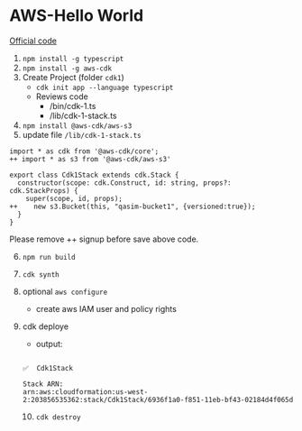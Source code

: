 # AWS-Hello World
[Official code](https://github.com/panacloud-modern-global-apps/full-stack-serverless-cdk/tree/main/step00_hello_cdk)

1. `npm install -g typescript`
2. `npm install -g aws-cdk`
3. Create Project (folder `cdk1`)
    * `cdk init app --language typescript`
    * Reviews code
        * /bin/cdk-1.ts
        * /lib/cdk-1-stack.ts
4. `npm install @aws-cdk/aws-s3`    
5. update file `/lib/cdk-1-stack.ts`
```
import * as cdk from '@aws-cdk/core';
++ import * as s3 from '@aws-cdk/aws-s3'

export class Cdk1Stack extends cdk.Stack {
  constructor(scope: cdk.Construct, id: string, props?: cdk.StackProps) {
    super(scope, id, props);
++    new s3.Bucket(this, "qasim-bucket1", {versioned:true});
  }
}

```

Please remove ++ signup before save above code.

6. `npm run build`
7. `cdk synth`
8. optional `aws configure`
   * create aws IAM user and policy rights
9. cdk deploye
   * output: 
   ```
   
   ✅  Cdk1Stack

   Stack ARN:
   arn:aws:cloudformation:us-west-2:203856535362:stack/Cdk1Stack/6936f1a0-f851-11eb-bf43-02184d4f065d
   ```
   
   10. `cdk destroy` 
   
